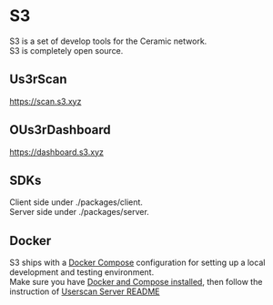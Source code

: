 # S3
S3 is a set of develop tools for the Ceramic network.  
S3 is completely open source.

## Us3rScan
https://scan.s3.xyz

## OUs3rDashboard
https://dashboard.s3.xyz

## SDKs
Client side under ./packages/client.  
Server side under ./packages/server.

## Docker
S3 ships with a [Docker Compose](https://docs.docker.com/compose/) configuration for setting up a local development and testing environment.  
Make sure you have [Docker and Compose installed](https://docs.docker.com/compose/install/), then follow the instruction of [Userscan Server README](./packages/server/README.md)
